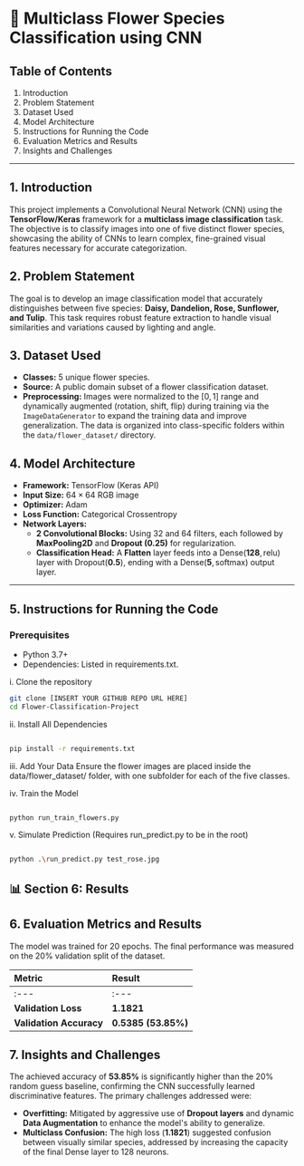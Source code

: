 # 🌷 Multiclass Flower Species Classification using CNN

## Table of Contents
1. Introduction
2. Problem Statement
3. Dataset Used
4. Model Architecture
5. Instructions for Running the Code
6. Evaluation Metrics and Results
7. Insights and Challenges

---

## 1. Introduction

This project implements a Convolutional Neural Network (CNN) using the **TensorFlow/Keras** framework for a **multiclass image classification** task. The objective is to classify images into one of five distinct flower species, showcasing the ability of CNNs to learn complex, fine-grained visual features necessary for accurate categorization.

## 2. Problem Statement

The goal is to develop an image classification model that accurately distinguishes between five species: **Daisy, Dandelion, Rose, Sunflower, and Tulip**. This task requires robust feature extraction to handle visual similarities and variations caused by lighting and angle.

## 3. Dataset Used

* **Classes:** 5 unique flower species.
* **Source:** A public domain subset of a flower classification dataset.
* **Preprocessing:** Images were normalized to the $[0, 1]$ range and dynamically augmented (rotation, shift, flip) during training via the `ImageDataGenerator` to expand the training data and improve generalization. The data is organized into class-specific folders within the `data/flower_dataset/` directory.

## 4. Model Architecture

* **Framework:** TensorFlow (Keras API)
* **Input Size:** $64 \times 64$ RGB image
* **Optimizer:** Adam
* **Loss Function:** Categorical Crossentropy
* **Network Layers:**
    * **2 Convolutional Blocks:** Using 32 and 64 filters, each followed by **MaxPooling2D** and **Dropout (0.25)** for regularization.
    * **Classification Head:** A **Flatten** layer feeds into a $\text{Dense}(\mathbf{128}, \text{relu})$ layer with $\text{Dropout}(\mathbf{0.5})$, ending with a $\text{Dense}(\mathbf{5}, \text{softmax})$ output layer.

---

## 5. Instructions for Running the Code

### Prerequisites
* Python 3.7+
* Dependencies: Listed in requirements.txt.

i. Clone the repository
```bash
git clone [INSERT YOUR GITHUB REPO URL HERE]  
cd Flower-Classification-Project
```

ii. Install All Dependencies

```bash

pip install -r requirements.txt
```

iii. Add Your Data Ensure the flower images are placed inside the data/flower_dataset/ folder, with one subfolder for each of the five classes.

iv. Train the Model

```bash

python run_train_flowers.py
```

v. Simulate Prediction (Requires run_predict.py to be in the root)

```bash

python .\run_predict.py test_rose.jpg
```




## 📊 Section 6: Results 


## 6. Evaluation Metrics and Results

The model was trained for 20 epochs. The final performance was measured on the 20% validation split of the dataset.

| Metric | Result |
| :--- | :--- |
| :--- | :--- |
| **Validation Loss** | **1.1821** |
| **Validation Accuracy** | **0.5385 (53.85%)** |



## 7. Insights and Challenges

The achieved accuracy of **53.85%** is significantly higher than the 20% random guess baseline, confirming the CNN successfully learned discriminative features. The primary challenges addressed were:
* **Overfitting:** Mitigated by aggressive use of **Dropout layers** and dynamic **Data Augmentation** to enhance the model's ability to generalize.
* **Multiclass Confusion:** The high loss (**1.1821**) suggested confusion between visually similar species, addressed by increasing the capacity of the final Dense layer to 128 neurons.



